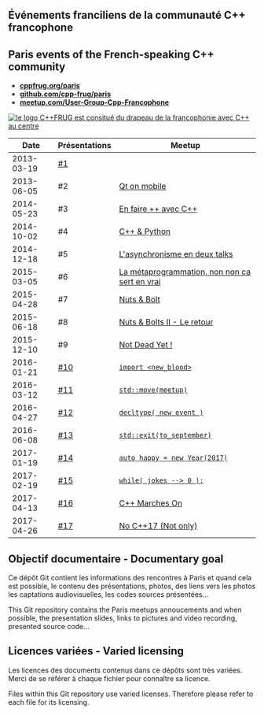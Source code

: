 Événements franciliens de la communauté C++ francophone
-----------------------------------------------------

Paris events of the French-speaking C++ community
-------------------------------------------------

* [**cppfrug.org/paris**](http://cppfrug.org/paris/)
* [**github.com/cpp-frug/paris**](https://github.com/cpp-frug/paris/)
* [**meetup.com/User-Group-Cpp-Francophone**](http://www.meetup.com/User-Group-Cpp-Francophone/)


[![le logo C++FRUG est consitué du drapeau de la francophonie avec C++ au centre](http://cpp-frug.github.io/images/Cpp-Francophonie.svg "Logo C++FRUG")](https://github.com/cpp-frug/cpp-frug.github.io/blob/master/images/Cpp-Francophonie.svg)


Date      | Présentations  | Meetup
--------- | -------------- | -----------
2013-03-19|[#1](events/2013-03-19_n01)
2013-06-05| #2 | [Qt on mobile ](https://www.meetup.com/fr-FR/User-Group-Cpp-Francophone/events/120838202/)
2014-05-23| #3 | [En faire ++ avec C++ ](https://www.meetup.com/fr-FR/User-Group-Cpp-Francophone/events/177106822/)
2014-10-02| #4 | [C++ & Python](https://www.meetup.com/fr-FR/User-Group-Cpp-Francophone/events/181945092/)
2014-12-18| #5 | [L'asynchronisme en deux talks](https://www.meetup.com/fr-FR/User-Group-Cpp-Francophone/events/218740271/)
2015-03-05| #6 | [La métaprogrammation, non non ca sert en vrai](https://www.meetup.com/fr-FR/User-Group-Cpp-Francophone/events/220602373/)
2015-04-28| #7 | [Nuts & Bolt](https://www.meetup.com/fr-FR/User-Group-Cpp-Francophone/events/221811241/)
2015-06-18| #8 | [Nuts & Bolts II - Le retour](https://www.meetup.com/fr-FR/User-Group-Cpp-Francophone/events/223101208/)
2015-12-10| #9 | [Not Dead Yet !](https://www.meetup.com/fr-FR/User-Group-Cpp-Francophone/events/226963782/)
2016-01-21|[#10](events/2016-01-21_n10)|[`import <new_blood>`](https://www.meetup.com/fr-FR/User-Group-Cpp-Francophone/events/227761739/)
2016-03-12|[#11](events/2016-03-12_n11)|[`std::move(meetup)`](https://www.meetup.com/fr-FR/User-Group-Cpp-Francophone/events/229508095/)
2016-04-27|[#12](events/2016-04-27_n12)|[`decltype( new event )`](https://www.meetup.com/fr-FR/User-Group-Cpp-Francophone/events/230392153/)
2016-06-08|[#13](events/2016-06-08_n13)|[`std::exit(to_september)`](https://www.meetup.com/fr-FR/User-Group-Cpp-Francophone/events/231339781/)
2017-01-19|[#14](events/2017-01-19_n14)|[`auto happy = new Year(2017)`](https://www.meetup.com/fr-FR/User-Group-Cpp-Francophone/events/236788136/)
2017-02-19|[#15](events/2017-02-19_n15)|[`while( jokes --> 0 );`](https://www.meetup.com/fr-FR/User-Group-Cpp-Francophone/events/237138962/)
2017-04-13|[#16](events/2017-04-13_n16)|[C++ Marches On](https://www.meetup.com/fr-FR/User-Group-Cpp-Francophone/events/238720203/)
2017-04-26|[#17](events/2017-04-26_n17)|[No C++17 (Not only)](https://www.meetup.com/fr-FR/User-Group-Cpp-Francophone/events/239663039/)


Objectif documentaire - Documentary goal
----------------------------------------

Ce dépôt Git contient les informations des rencontres à Paris
et quand cela est possible, le contenu des présentations,
photos, des liens vers les photos les captations audiovisuelles,
les codes sources présentées...

This Git repository contains the Paris meetups annoucements
and when possible, the presentation slides,
links to pictures and	video recording, presented source code...


Licences variées - Varied licensing
-----------------------------------

Les licences des documents contenus dans ce dépôts sont très variées.
Merci de se référer à chaque fichier pour connaître sa licence.

Files within this Git repository use varied licenses.
Therefore please refer to each file for its licensing.
